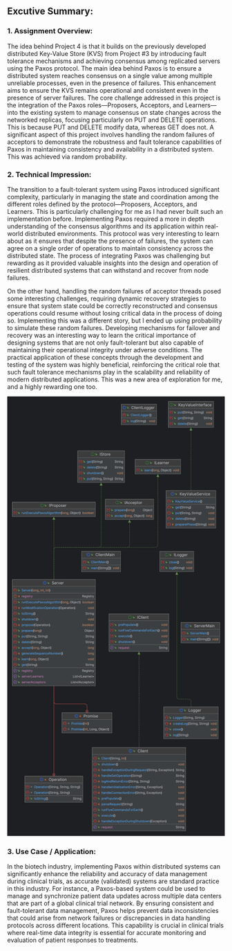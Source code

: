 ## Excutive Summary:

### 1. Assignment Overview:
The idea behind Project 4 is that it builds on the previously developed distributed Key-Value Store (KVS) from Project #3 by introducing fault tolerance mechanisms and achieving consensus among replicated servers using the Paxos protocol. The main idea behind Paxos is to ensure a distributed system reaches consensus on a single value among multiple unreliable processes, even in the presence of failures. This enhancement aims to ensure the KVS remains operational and consistent even in the presence of server failures. The core challenge addressed in this project is the integration of the Paxos roles—Proposers, Acceptors, and Learners—into the existing system to manage consensus on state changes across the networked replicas, focusing particularly on PUT and DELETE operations. This is because PUT and DELETE modify data, whereas GET does not. A significant aspect of this project involves handling the random failures of acceptors to demonstrate the robustness and fault tolerance capabilities of Paxos in maintaining consistency and availability in a distributed system. This was achieved via random probability.
### 2. Technical Impression:
The transition to a fault-tolerant system using Paxos introduced significant complexity, particularly in managing the state and coordination among the different roles defined by the protocol—Proposers, Acceptors, and Learners. This is particularly challenging for me as I had never built such an implementation before. Implementing Paxos required a more in depth understanding of the consensus algorithms and its application within real-world distributed environments. This protocol was very interesting to learn about as it ensures that despite the presence of failures, the system can agree on a single order of operations to maintain consistency across the distributed state. The process of integrating Paxos was challenging but rewarding as it provided valuable insights into the design and operation of resilient distributed systems that can withstand and recover from node failures.

On the other hand, handling the random failures of acceptor threads posed some interesting challenges, requiring dynamic recovery strategies to ensure that system state could be correctly reconstructed and consensus operations could resume without losing critical data in the process of doing so. Implementing this was a different story, but I ended up using probability to simulate these random failures. Developing mechanisms for failover and recovery was an interesting way to learn the critical importance of designing systems that are not only fault-tolerant but also capable of maintaining their operational integrity under adverse conditions. The practical application of these concepts through the development and testing of the system was highly beneficial, reinforcing the critical role that such fault tolerance mechanisms play in the scalability and reliability of modern distributed applications. This was a new area of exploration for me, and a highly rewarding one too.

![Class Diagram](artifacts/class_diagram.png "Class Diagram")


### 3. Use Case / Application:

In the biotech industry, implementing Paxos within distributed systems can significantly enhance the reliability and accuracy of data management during clinical trials, as accurate (validated) systems are standard practice in this industry. For instance, a Paxos-based system could be used to manage and synchronize patient data updates across multiple data centers that are part of a global clinical trial network. By ensuring consistent and fault-tolerant data management, Paxos helps prevent data inconsistencies that could arise from network failures or discrepancies in data handling protocols across different locations. This capability is crucial in clinical trials where real-time data integrity is essential for accurate monitoring and evaluation of patient responses to treatments.